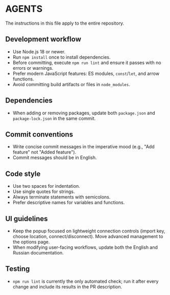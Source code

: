 # AGENTS

The instructions in this file apply to the entire repository.

## Development workflow
- Use Node.js 18 or newer.
- Run `npm install` once to install dependencies.
- Before committing, execute `npm run lint` and ensure it passes with no errors or warnings.
- Prefer modern JavaScript features: ES modules, `const`/`let`, and arrow functions.
- Avoid committing build artifacts or files in `node_modules`.

## Dependencies
- When adding or removing packages, update both `package.json` and `package-lock.json` in the same commit.

## Commit conventions
- Write concise commit messages in the imperative mood (e.g., "Add feature" not "Added feature").
- Commit messages should be in English.

## Code style
- Use two spaces for indentation.
- Use single quotes for strings.
- Always terminate statements with semicolons.
- Prefer descriptive names for variables and functions.

## UI guidelines
- Keep the popup focused on lightweight connection controls (import key, choose location, connect/disconnect). Move advanced management to the options page.
- When modifying user-facing workflows, update both the English and Russian documentation.

## Testing
- `npm run lint` is currently the only automated check; run it after every change and include its results in the PR description.
<!-- Updated: 2025-10-01 -->
